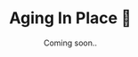 <!-- <img src="./public/images/opengraph/facebook_banner.jpg" alt="banner" align="center"/> -->

<h1 align="center">Aging In Place 🧓</h1>

<p align="center">Coming soon..</p>
